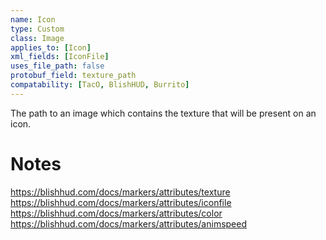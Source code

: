 ```yaml
---
name: Icon
type: Custom
class: Image
applies_to: [Icon]
xml_fields: [IconFile]
uses_file_path: false
protobuf_field: texture_path
compatability: [TacO, BlishHUD, Burrito]
---
```

The path to an image which contains the texture that will be present on an icon.

Notes
=====
https://blishhud.com/docs/markers/attributes/texture
https://blishhud.com/docs/markers/attributes/iconfile
https://blishhud.com/docs/markers/attributes/color
https://blishhud.com/docs/markers/attributes/animspeed
